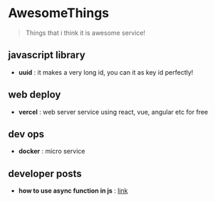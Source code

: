 # AwesomeThings
> Things that i think it is awesome service!

## javascript library

- **uuid** : it makes a very long id, you can it as key id perfectly!

## web deploy

- **vercel** : web server service using react, vue, angular etc for free

## dev ops

- **docker** : micro service

## developer posts

- **how to use async function in js** : [link](https://medium.com/front-end-weekly/async-await-is-not-about-making-asynchronous-code-synchronous-ba5937a0c11e)
